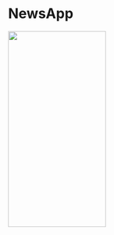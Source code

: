 # NewsApp
<img src="https://github.com/adnan378/NewsApp/assets/63234709/0675449a-bd9d-4fea-b734-8899140ee3be" data-canonical-src="https://gyazo.com/eb5c5741b6a9a16c692170a41a49c858.png" width="200" height="400" />


